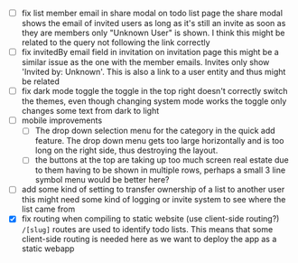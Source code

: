 - [ ] fix list member email in share modal on todo list page
      the share modal shows the email of invited users as long as it's still an invite
      as soon as they are members only "Unknown User" is shown. I think this might be related to the query not following the link correctly
- [ ] fix invitedBy email field in invitation on invitation page
      this might be a similar issue as the one with the member emails. Invites only show 'Invited by: Unknown'. This is also a link to a user entity and thus might be related
- [ ] fix dark mode toggle 
      the toggle in the top right doesn't correctly switch the themes, even though changing system mode works
      the toggle only changes some text from dark to light
- [ ] mobile improvements
  - [ ] The drop down selection menu for the category in the quick add feature. The drop down menu gets too large horizontally and is too long on the right side, thus destroying the layout.
  - [ ] the buttons at the top are taking up too much screen real estate due to them having to be shown in multiple rows, perhaps a small 3 line symbol menu would be better here?
- [ ] add some kind of setting to transfer ownership of a list to another user
      this might need some kind of logging or invite system to see where the list came from
- [x] fix routing when compiling to static website (use client-side routing?)
      `/[slug]` routes are used to identify todo lists. This means that some client-side routing is needed here as we want to deploy the app as a static webapp

